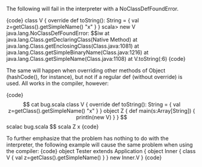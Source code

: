 The following will fail in the interpreter with a NoClassDefFoundError.

{code}
class V {
  override def toString(): String = {
    val z=getClass().getSimpleName()
    "x"
  }
}
scala> new V
java.lang.NoClassDefFoundError: $$iw
	at java.lang.Class.getDeclaringClass(Native Method)
	at java.lang.Class.getEnclosingClass(Class.java:1081)
	at java.lang.Class.getSimpleBinaryName(Class.java:1216)
	at java.lang.Class.getSimpleName(Class.java:1108)
	at V.toString(<console>:6)
{code}

The same will happen when overriding other methods of Object (hashCode(), for instance), but not if a regular def (without override) is used. All works in the compiler, however:

{code}
$$ cat bug.scala
class V {
  override def toString(): String = {
    val z=getClass().getSimpleName()
    "x"
  }
}
object Z {
 def main(s:Array[String]) {
  println(new V)
 }
}
$$ scalac bug.scala
$$ scala Z
x
{code}

To further emphasize that the problem has nothing to do with the interpreter, the following example will cause the same problem when using the compiler:
{code}
object Tester extends Application {
 object Inner {
   class V {
     val z=getClass().getSimpleName()
   }
 }
 new Inner.V
}
{code}

